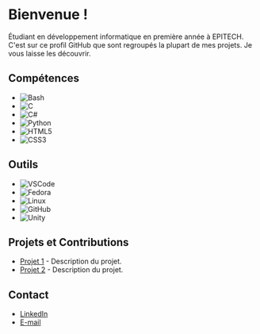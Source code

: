 # Bienvenue !

Étudiant en développement informatique en première année à EPITECH. C'est sur ce profil GitHub que sont regroupés la plupart de mes projets. Je vous laisse les découvrir.

## Compétences

- <img src="https://img.shields.io/badge/Bash-4EAA25?style=for-the-badge&logo=gnu-bash&logoColor=white" alt="Bash">
- <img src="https://img.shields.io/badge/C-00599C?style=for-the-badge&logo=c&logoColor=white" alt="C">
- <img src="https://img.shields.io/badge/C%23-239120?style=for-the-badge&logo=c-sharp&logoColor=white" alt="C#">
- <img src="https://img.shields.io/badge/Python-3776AB?style=for-the-badge&logo=python&logoColor=white" alt="Python">
- <img src="https://img.shields.io/badge/HTML5-E34F26?style=for-the-badge&logo=html5&logoColor=white" alt="HTML5">
- <img src="https://img.shields.io/badge/CSS3-1572B6?style=for-the-badge&logo=css3&logoColor=white" alt="CSS3">

## Outils

- <img src="https://img.shields.io/badge/VS_Code-007ACC?style=for-the-badge&logo=visual-studio-code&logoColor=white" alt="VSCode">
- <img src="https://img.shields.io/badge/Fedora-294172?style=for-the-badge&logo=fedora&logoColor=white" alt="Fedora">
- <img src="https://img.shields.io/badge/Linux-FCC624?style=for-the-badge&logo=linux&logoColor=black" alt="Linux">
- <img src="https://img.shields.io/badge/GitHub-181717?style=for-the-badge&logo=github&logoColor=white" alt="GitHub">
- <img src="https://img.shields.io/badge/Unity-000000?style=for-the-badge&logo=unity&logoColor=white" alt="Unity">

## Projets et Contributions

- [Projet 1](lien_vers_le_projet) - Description du projet.
- [Projet 2](lien_vers_le_projet) - Description du projet.

## Contact

- [LinkedIn](https://www.linkedin.com/in/cl%C3%A9ment-boudon-98212a298/)
- [E-mail](mailto:clement.boudon@epitech.eu)
